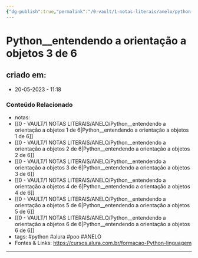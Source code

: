 ```yaml
---
{"dg-publish":true,"permalink":"/0-vault/1-notas-literais/anelo/python-entendendo-a-orientacao-a-objetos-3-de-6/","tags":["python","alura","poo","ANELO"],"dgHomeLink":true,"dgShowLocalGraph":true,"dgShowFileTree":true,"dgEnableSearch":true}
---
```


# Python__entendendo a orientação a objetos 3 de 6

## criado em: 
-  20-05-2023 - 11:18

### Conteúdo Relacionado
- notas: 
- [[0 - VAULT/1 NOTAS LITERAIS/ANELO/Python__entendendo a orientação a objetos 1 de 6\|Python__entendendo a orientação a objetos 1 de 6]]
- [[0 - VAULT/1 NOTAS LITERAIS/ANELO/Python__entendendo a orientação a objetos 2 de 6\|Python__entendendo a orientação a objetos 2 de 6]]
- [[0 - VAULT/1 NOTAS LITERAIS/ANELO/Python__entendendo a orientação a objetos 3 de 6\|Python__entendendo a orientação a objetos 3 de 6]]
- [[0 - VAULT/1 NOTAS LITERAIS/ANELO/Python__entendendo a orientação a objetos 4 de 6\|Python__entendendo a orientação a objetos 4 de 6]]
- [[0 - VAULT/1 NOTAS LITERAIS/ANELO/Python__entendendo a orientação a objetos 5 de 6\|Python__entendendo a orientação a objetos 5 de 6]]
- [[0 - VAULT/1 NOTAS LITERAIS/ANELO/Python__entendendo a orientação a objetos 6 de 6\|Python__entendendo a orientação a objetos 6 de 6]]
- tags: #python #alura #poo #ANELO 
- Fontes & Links: https://cursos.alura.com.br/formacao-Python-linguagem

---

